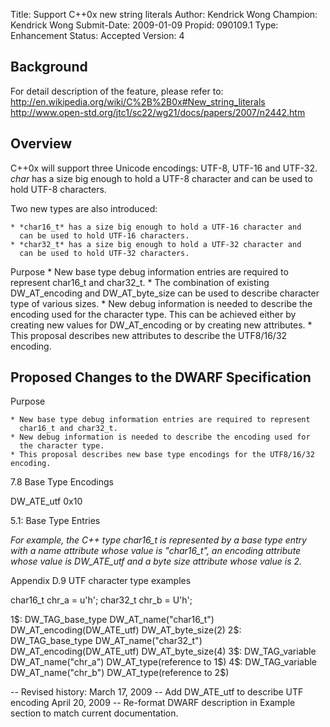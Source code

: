 Title:       Support C++0x new string literals
Author:      Kendrick Wong
Champion:    Kendrick Wong
Submit-Date: 2009-01-09
Propid:      090109.1
Type:        Enhancement
Status:      Accepted
Version:     4

Background
----------

For detail description of the feature, please refer to:
http://en.wikipedia.org/wiki/C%2B%2B0x#New_string_literals
http://www.open-std.org/jtc1/sc22/wg21/docs/papers/2007/n2442.htm 


Overview
--------

C++0x will support three Unicode encodings: UTF-8, UTF-16 and UTF-32.
*char* has a size big enough to hold a UTF-8 character and can be used
to hold UTF-8 characters.

Two new types are also introduced:

    * *char16_t* has a size big enough to hold a UTF-16 character and
      can be used to hold UTF-16 characters.
    * *char32_t* has a size big enough to hold a UTF-32 character and 
      can be used to hold UTF-32 characters. 

Purpose
    * New base type debug information entries are required to represent
      char16_t and char32_t.
    * The combination of existing DW_AT_encoding and DW_AT_byte_size can 
      be used to describe character type of various sizes.
    * New debug information is needed to describe the encoding used for 
      the character type. This can be achieved either by creating new 
      values for DW_AT_encoding or by creating new attributes.
    * This proposal describes new attributes to describe the UTF8/16/32 
      encoding. 


Proposed Changes to the DWARF Specification
-------------------------------------------

Purpose

    * New base type debug information entries are required to represent 
      char16_t and char32_t.
    * New debug information is needed to describe the encoding used for
      the character type.
    * This proposal describes new base type encodings for the UTF8/16/32 encoding.

7.8 Base Type Encodings

DW_ATE_utf  0x10


5.1: Base Type Entries

*For example, the C++ type char16_t is represented by a base type entry
with a name attribute whose value is "char16_t", an encoding attribute
whose value is DW_ATE_utf and a byte size attribute whose value is 2.*


Appendix
D.9 UTF character type examples
 
char16_t chr_a = u'h';
char32_t chr_b = U'h';

1$:  DW_TAG_base_type
         DW_AT_name("char16_t")
         DW_AT_encoding(DW_ATE_utf)
         DW_AT_byte_size(2)
2$:  DW_TAG_base_type
         DW_AT_name("char32_t")
         DW_AT_encoding(DW_ATE_utf)
         DW_AT_byte_size(4)
3$:  DW_TAG_variable
         DW_AT_name("chr_a")
         DW_AT_type(reference to 1$)
4$:  DW_TAG_variable
         DW_AT_name("chr_b")
         DW_AT_type(reference to 2$)

-- 
Revised history:
March 17, 2009 -- Add DW_ATE_utf to describe UTF encoding
April 20, 2009 -- Re-format DWARF description in Example section to 
                  match current documentation.
 
